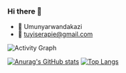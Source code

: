 ### Hi there 👋
- 👯 Umunyarwandakazi
- 📩 tuyiserapie@gmail.com
<!--
**serapieTuyishime/serapieTuyishime** is a ✨ _special_ ✨ repository because its `README.md` (this file) appears on your GitHub profile.

Here are some ideas to get you started:

- 🔭 I’m currently working on Myself
- 🌱 I’m currently learning NextJs
- 👯 I’m looking to collaborate ...
- 🤔 I’m looking for help with ...
- 💬 Ask me about ...
- 📫 How to reach me: https://www.linkedin.com/in/serapie-tuyishime-b0a9421a2/
* 😄 Pronouns: Umunyarwandakazi 
- ⚡ Fun fact: I love coding
-->


![Activity Graph](https://activity-graph.herokuapp.com/graph?username=serapieTuyishime&theme=github&hide_border=true&bg_color=0d1117&area_color=1f6fea&line=38d252&point=1f6fea&color=fefefe)


[![Anurag's GitHub stats](https://github-readme-stats.vercel.app/api?username=serapieTuyishime&hide=isues,stars&?count_private=true&theme=radical)](https://github.com/anuraghazra/github-readme-stats)   [![Top Langs](https://github-readme-stats.vercel.app/api/top-langs/?username=serapieTuyishime&layout=compact)](https://github.com/anuraghazra/github-readme-stats)
